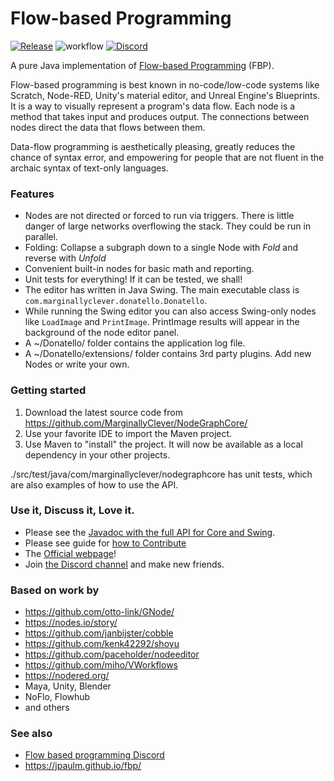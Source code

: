 # Flow-based Programming

[![Release](https://jitpack.io/v/MarginallyClever/NodeGraphCore.svg)](https://jitpack.io/#MarginallyClever/NodeGraphCore)
![workflow](https://github.com/MarginallyClever/NodeGraphCore/actions/workflows/main.yml/badge.svg)
[![Discord](https://img.shields.io/discord/521753686238560256?label=Discord)](https://discord.gg/QtvHqAv8yp)

A pure Java implementation of [Flow-based Programming](https://en.wikipedia.org/wiki/Dataflow_programming) (FBP).

Flow-based programming is best known in no-code/low-code systems like Scratch, Node-RED, Unity's material editor, and Unreal
Engine's Blueprints.  It is a way to visually represent a program's data flow.  Each node is a
method that takes input and produces output.  The connections between nodes direct the data that
flows between them.

Data-flow programming is aesthetically pleasing, greatly reduces the chance of syntax error, and empowering for people
that are not fluent in the archaic syntax of text-only languages.

### Features

- Nodes are not directed or forced to run via triggers.  There is little danger of large networks overflowing the stack.  They could be run in parallel.
- Folding: Collapse a subgraph down to a single Node with *Fold* and reverse with *Unfold*
- Convenient built-in nodes for basic math and reporting.
- Unit tests for everything!  If it can be tested, we shall!
- The editor has written in Java Swing.  The main executable class is `com.marginallyclever.donatello.Donatello`.
- While running the Swing editor you can also access Swing-only nodes like `LoadImage` and `PrintImage`.  PrintImage results will appear in the background of the node editor panel.
- A ~/Donatello/ folder contains the application log file.
- A ~/Donatello/extensions/ folder contains 3rd party plugins.  Add new Nodes or write your own.

### Getting started

1. Download the latest source code from https://github.com/MarginallyClever/NodeGraphCore/
2. Use your favorite IDE to import the Maven project.
3. Use Maven to "install" the project.  It will now be available as a local dependency in your other projects.

./src/test/java/com/marginallyclever/nodegraphcore has unit tests, which are also examples of how to use the API.

### Use it, Discuss it, Love it.

- Please see the [Javadoc with the full API for Core and Swing](https://marginallyclever.github.io/NodeGraphCore/javadoc).
- Please see guide for [how to Contribute](https://github.com/MarginallyClever/NodeGraphCore/blob/main/CONTRIBUTING.md)
- The [Official webpage](https://marginallyclever.github.io/NodeGraphCore/)!
- Join [the Discord channel](https://discord.gg/Q5TZFmB) and make new friends.

### Based on work by

- https://github.com/otto-link/GNode/
- https://nodes.io/story/
- https://github.com/janbijster/cobble
- https://github.com/kenk42292/shoyu
- https://github.com/paceholder/nodeeditor
- https://github.com/miho/VWorkflows
- https://nodered.org/
- Maya, Unity, Blender
- NoFlo, Flowhub
- and others

### See also

- [Flow based programming Discord](https://discord.com/invite/YBQj6UsD5H)
- https://jpaulm.github.io/fbp/